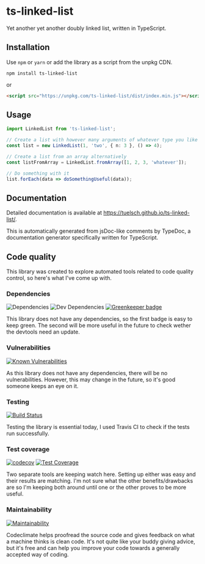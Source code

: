 # ts-linked-list
Yet another yet another doubly linked list, written in TypeScript.

## Installation
Use `npm` or `yarn` or add the library as a script from the unpkg CDN.

```shell
npm install ts-linked-list
```
or
```html
<script src="https://unpkg.com/ts-linked-list/dist/index.min.js"></script>
```

## Usage
```ts
import LinkedList from 'ts-linked-list';

// Create a list with however many arguments of whatever type you like
const list = new LinkedList(1, 'two', { n: 3 }, () => 4);

// Create a list from an array alternatively
const listFromArray = LinkedList.fromArray([1, 2, 3, 'whatever']);

// Do something with it
list.forEach(data => doSomethingUseful(data));
```

## Documentation
Detailed documentation is available at https://tuelsch.github.io/ts-linked-list/.

This is automatically generated from jsDoc-like comments by TypeDoc, a documentation generator specifically written for TypeScript.

## Code quality
This library was created to explore automated tools related to code quality control, so here's what I've come up with.

### Dependencies
![Dependencies](https://david-dm.org/tuelsch/ts-linked-list.svg)
![Dev Dependencies](https://david-dm.org/tuelsch/ts-linked-list/dev-status.svg)
[![Greenkeeper badge](https://badges.greenkeeper.io/tuelsch/ts-linked-list.svg)](https://greenkeeper.io/)

This library does not have any dependencies, so the first badge is easy to keep green. The second will be more useful in the future to check wether the devtools need an update.

### Vulnerabilities
[![Known Vulnerabilities](https://snyk.io/test/github/tuelsch/ts-linked-list/badge.svg?targetFile=package.json)](https://snyk.io/test/github/tuelsch/ts-linked-list?targetFile=package.json)

As this library does not have any dependencies, there will be no vulnerabilities. However, this may change in the future, so it's good someone keeps an eye on it.

### Testing
[![Build Status](https://travis-ci.com/tuelsch/ts-linked-list.svg?branch=master)](https://travis-ci.com/tuelsch/ts-linked-list)

Testing the library is essential today, I used Travis CI to check if the tests run successfully.

### Test coverage
[![codecov](https://codecov.io/gh/tuelsch/ts-linked-list/branch/master/graph/badge.svg)](https://codecov.io/gh/tuelsch/ts-linked-list)
[![Test Coverage](https://api.codeclimate.com/v1/badges/cf8d37f4c9775f1af2cd/test_coverage)](https://codeclimate.com/github/tuelsch/ts-linked-list/test_coverage)

Two separate tools are keeping watch here. Setting up either was easy and their results are matching. I'm not sure what the other benefits/drawbacks are so I'm keeping both around until one or the other proves to be more useful.

### Maintainability
[![Maintainability](https://api.codeclimate.com/v1/badges/cf8d37f4c9775f1af2cd/maintainability)](https://codeclimate.com/github/tuelsch/ts-linked-list/maintainability)

Codeclimate helps proofread the source code and gives feedback on what a machine thinks is clean code. It's not quite like your buddy giving advice, but it's free and can help you improve your code towards a generally accepted way of coding.
